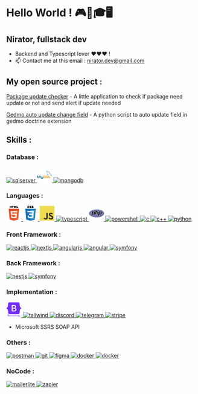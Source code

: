 # Hello World ! 🎮🎩🎓🖥
## Nirator, fullstack dev

- Backend and Typescript lover ❤❤❤ !
- 📫 Contact me at this email : nirator.dev@gmail.com

## My open source project :

[Package update checker](https://github.com/Nirator78/package-update-checker) - A little application to check if package need update or not and send alert if update needed

[Gedmo auto update change field](https://github.com/Nirator78/gedmo-auto-update-field) - A python script to auto update field in gedmo doctrine extension

## Skills :

### Database :
<a href="https://www.microsoft.com/fr-fr/sql-server/sql-server-downloads" rel="nofollow" target="_blank"> <img src="https://www.klipfolio.com/sites/default/files/integrations/mssql.png" alt="sqlserver" height="40"></img> </a>
<a href="https://www.mysql.com/" rel="nofollow" target="_blank"> <img src="https://raw.githubusercontent.com/devicons/devicon/master/icons/mysql/mysql-original-wordmark.svg" alt="mysql" width="40" height="40"> </a>
<a href="https://www.mongodb.com/fr-fr" rel="nofollow" target="_blank"> <img src="https://cdn.icon-icons.com/icons2/2415/PNG/512/mongodb_original_wordmark_logo_icon_146425.png" alt="mongodb" height="40"> </a>

### Languages :
<a href="https://www.w3.org/html/" rel="nofollow" target="_blank"> <img src="https://raw.githubusercontent.com/devicons/devicon/master/icons/html5/html5-original-wordmark.svg" alt="html5" width="40" height="40"> </a>
<a href="https://www.w3schools.com/css/" rel="nofollow" target="_blank"> <img src="https://raw.githubusercontent.com/devicons/devicon/master/icons/css3/css3-original-wordmark.svg" alt="css3" width="40" height="40"> </a>
<a href="https://developer.mozilla.org/en-US/docs/Web/JavaScript" rel="nofollow" target="_blank"> <img src="https://raw.githubusercontent.com/devicons/devicon/master/icons/javascript/javascript-original.svg" alt="javascript" width="40" height="40"> </a>
<a href="https://www.typescriptlang.org/" rel="nofollow" target="_blank"> <img src="https://upload.wikimedia.org/wikipedia/commons/4/4c/Typescript_logo_2020.svg" alt="typescript" width="40" height="40"> </a>
<a href="https://www.php.net" rel="nofollow" target="_blank"> <img src="https://raw.githubusercontent.com/devicons/devicon/master/icons/php/php-original.svg" alt="php" width="40" height="40"> </a>
<a href="https://docs.microsoft.com/fr-fr/powershell/scripting/overview?view=powershell-7.2" rel="nofollow" target="_blank"> <img src="https://upload.wikimedia.org/wikipedia/commons/a/af/PowerShell_Core_6.0_icon.png" alt="powershell" width="40" height="40"> </a>
<a href="https://fr.wikipedia.org/wiki/C_(langage)" rel="nofollow" target="_blank"> <img src="https://upload.wikimedia.org/wikipedia/commons/thumb/3/35/The_C_Programming_Language_logo.svg/800px-The_C_Programming_Language_logo.svg.png" alt="c" width="40" height="40"> </a>
<a href="https://fr.wikipedia.org/wiki/C%2B%2B" rel="nofollow" target="_blank"> <img src="https://upload.wikimedia.org/wikipedia/commons/thumb/1/18/ISO_C%2B%2B_Logo.svg/800px-ISO_C%2B%2B_Logo.svg.png" alt="c++" width="40" height="40"> </a>
<a href="https://fr.wikipedia.org/wiki/Python_(langage)" rel="nofollow" target="_blank"> <img src="https://upload.wikimedia.org/wikipedia/commons/thumb/c/c3/Python-logo-notext.svg/115px-Python-logo-notext.svg.png" alt="python" width="40" height="40"> </a>

### Front Framework :
<a href="https://fr.reactjs.org/" rel="nofollow" target="_blank"> <img src="https://upload.wikimedia.org/wikipedia/commons/thumb/a/a7/React-icon.svg/1200px-React-icon.svg.png" alt="reactjs" width="40" height="40"> </a>
<a href="https://nextjs.org/" rel="nofollow" target="_blank"> <img src="https://cdn.worldvectorlogo.com/logos/next-js.svg" alt="nextjs" width="40" height="40"> </a>
<a href="https://angularjs.org/" rel="nofollow" target="_blank"> <img src="https://www.la-revanche-des-sites.fr/wp-content/uploads/2013/07/angularjs_0-2.png" alt="angularjs" width="40" height="40"> </a>
<a href="https://angular.io/" rel="nofollow" target="_blank"> <img src="https://upload.wikimedia.org/wikipedia/commons/thumb/c/cf/Angular_full_color_logo.svg/800px-Angular_full_color_logo.svg.png" alt="angular" width="40" height="40"> </a>
<a href="https://symfony.com" rel="nofollow" target="_blank"> <img src="https://cdn.worldvectorlogo.com/logos/symfony.svg" alt="symfony" width="40" height="40"> </a>

### Back Framework :
<a href="https://nestjs.com/" rel="nofollow" target="_blank"> <img src="https://docs.nestjs.com/assets/logo-small.svg" alt="nestjs" width="40" height="40"> </a>
<a href="https://symfony.com" rel="nofollow" target="_blank"> <img src="https://cdn.worldvectorlogo.com/logos/symfony.svg" alt="symfony" width="40" height="40"> </a>

### Implementation :
<a href="https://getbootstrap.com" rel="nofollow" target="_blank"> <img src="https://raw.githubusercontent.com/devicons/devicon/master/icons/bootstrap/bootstrap-plain-wordmark.svg" alt="bootstrap" width="40" height="40"> </a>
<a href="https://tailwindcss.com/" rel="nofollow" target="_blank"> <img src="https://avatars.githubusercontent.com/u/67109815?s=280&v=4" alt="tailwind" width="40" height="40"> </a>
<a href="https://discord.js.org/#/" rel="nofollow" target="_blank"> <img src="https://play-lh.googleusercontent.com/fbrWR4LbtB_1Ulgz3_rw8bY3tx_zPU7A9ZOB5WYG_QmqOUUjA6JEzE_20GA4YBDWMx4" alt="discord" width="40" height="40"> </a>
<a href="https://core.telegram.org/" rel="nofollow" target="_blank"> <img src="https://upload.wikimedia.org/wikipedia/commons/thumb/8/83/Telegram_2019_Logo.svg/langfr-220px-Telegram_2019_Logo.svg.png" alt="telegram" width="40" height="40"> </a>
<a href="https://stripe.com/fr" rel="nofollow" target="_blank"> <img src="https://upload.wikimedia.org/wikipedia/commons/thumb/b/ba/Stripe_Logo%2C_revised_2016.svg/langfr-420px-Stripe_Logo%2C_revised_2016.svg.png" alt="stripe" width="40" height="40"> </a>
- Microsoft SSRS SOAP API

### Others :
<a href="https://postman.com" rel="nofollow" target="_blank"> <img src="https://www.svgrepo.com/show/354202/postman-icon.svg" alt="postman" width="40" height="40"> </a>
<a href="https://git-scm.com/" rel="nofollow" target="_blank"> <img src="https://git-scm.com/images/logos/downloads/Git-Icon-1788C.png" alt="git" width="40" height="40"> </a>
<a href="https://www.figma.com/" rel="nofollow" target="_blank"> <img src="https://logodownload.org/wp-content/uploads/2022/12/figma-logo-0.png" alt="figma" width="40" height="40"> </a>
<a href="https://www.docker.com/" rel="nofollow" target="_blank"> <img src="https://www.alsacreations.com/xmedia/doc/original/1633864968-docker-moby.png" alt="docker" width="40" height="40"> </a>
<a href="[https://www.docker.com/](https://docs.teachable.com/)" rel="nofollow" target="_blank"> <img src="https://assets-global.website-files.com/5ff319852fb4b1c3fc23719b/6135de02d87153e5884d5ede_Logo-Teachable.png" alt="docker" width="40" height="40"> </a>

### NoCode :
<a href="https://www.mailerlite.com/" rel="nofollow" target="_blank"> <img src="https://asset.brandfetch.io/idB-3CfF_3/idcrfpzUPP.png" alt="mailerlite" width="40" height="40"> </a>
<a href="https://zapier.com/" rel="nofollow" target="_blank"> <img src="https://cdn.icon-icons.com/icons2/2699/PNG/512/zapier_logo_icon_169680.png" alt="zapier" width="40" height="40"> </a>
